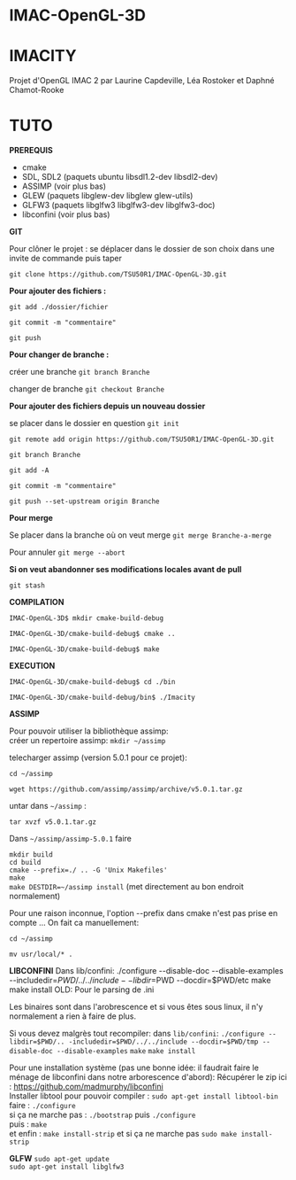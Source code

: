 # IMAC-OpenGL-3D

IMACITY
===
Projet d'OpenGL IMAC 2 par Laurine Capdeville, Léa Rostoker et Daphné Chamot-Rooke

TUTO
=====

**PREREQUIS**

- cmake
- SDL, SDL2 (paquets ubuntu libsdl1.2-dev libsdl2-dev)
- ASSIMP (voir plus bas)
- GLEW (paquets libglew-dev libglew glew-utils)
- GLFW3 (paquets libglfw3 libglfw3-dev libglfw3-doc)
- libconfini (voir plus bas)

**GIT**

Pour clôner le projet : se déplacer dans le dossier de son choix dans une invite de commande puis taper 

`git clone https://github.com/TSU50R1/IMAC-OpenGL-3D.git`

**Pour ajouter des fichiers :**

`git add ./dossier/fichier`

`git commit -m "commentaire" `

`git push`


**Pour changer de branche :**

créer une branche `git branch Branche`

changer de branche `git checkout Branche`

**Pour ajouter des fichiers depuis un nouveau dossier**

se placer dans le dossier en question `git init`

`git remote add origin https://github.com/TSU50R1/IMAC-OpenGL-3D.git`

`git branch Branche`

`git add -A`

`git commit -m "commentaire"`

`git push --set-upstream origin Branche`

**Pour merge**

Se placer dans la branche où on veut merge `git merge Branche-a-merge`

Pour annuler `git merge --abort`

**Si on veut abandonner ses modifications locales avant de pull**

`git stash`


**COMPILATION**

`IMAC-OpenGL-3D$ mkdir cmake-build-debug`

`IMAC-OpenGL-3D/cmake-build-debug$ cmake ..`

`IMAC-OpenGL-3D/cmake-build-debug$ make`

**EXECUTION** 

`IMAC-OpenGL-3D/cmake-build-debug$ cd ./bin`

`IMAC-OpenGL-3D/cmake-build-debug/bin$ ./Imacity`



**ASSIMP**

Pour pouvoir utiliser la bibliothèque assimp:  
créer un repertoire assimp:
`mkdir ~/assimp`

telecharger assimp (version 5.0.1 pour ce projet):

`cd ~/assimp`

`wget https://github.com/assimp/assimp/archive/v5.0.1.tar.gz`

untar dans `~/assimp` :

`tar xvzf v5.0.1.tar.gz`

Dans `~/assimp/assimp-5.0.1` faire  

`mkdir build`  
`cd build`  
`cmake --prefix=./ .. -G 'Unix Makefiles'`  
`make`  
`make DESTDIR=~/assimp install` (met directement au bon endroit normalement)  

Pour une raison inconnue, l'option --prefix dans cmake n'est pas prise en compte ...
On fait ca manuellement:

`cd ~/assimp`

`mv usr/local/* .`


**LIBCONFINI**
Dans lib/confini:
./configure --disable-doc  --disable-examples --includedir=$PWD/../../include --libdir=$PWD --docdir=$PWD/etc
make
make install
OLD:
Pour le parsing de .ini  

Les binaires sont dans l'arobrescence et si vous êtes sous linux, il n'y normalement a rien à faire de plus.

Si vous devez malgrès tout recompiler:
dans `lib/confini`:
`./configure --libdir=$PWD/.. -includedir=$PWD/../../include --docdir=$PWD/tmp --disable-doc --disable-examples`
`make`
`make install`

Pour une installation système (pas une bonne idée: il faudrait faire le ménage de libconfini dans notre arborescence d'abord):
Récupérer le zip ici : https://github.com/madmurphy/libconfini  
Installer libtool pour pouvoir compiler : `sudo apt-get install libtool-bin`  
faire : `./configure   `  
si ça ne marche pas : `./bootstrap` puis `./configure `  
puis : `make`  
et enfin : `make install-strip` et si ça ne marche pas  `sudo make install-strip`


**GLFW**
`sudo apt-get update`      
`sudo apt-get install libglfw3`

